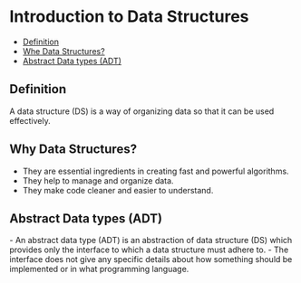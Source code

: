 # Introduction to Data Structures
- [Definition](#definition)
- [Whe Data Structures?](#why-data-structures)
- [Abstract Data types (ADT)](#abstract-data-types)

## Definition
A data structure (DS) is a way of organizing data so that it can be used effectively.
## Why Data Structures?
- They are essential ingredients in creating fast and powerful algorithms.
- They help to manage and organize data.
- They make code cleaner and easier to understand.

<h2 id="abstract-data-types">Abstract Data types (ADT)</h2>
- An abstract data type (ADT) is an abstraction of data structure (DS) which provides only the interface to which a data structure must adhere to.
- The interface does not give any specific details about how something should be implemented or in what programming language.
